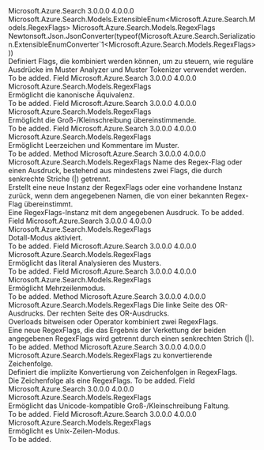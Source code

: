 <Type Name="RegexFlags" FullName="Microsoft.Azure.Search.Models.RegexFlags">
  <TypeSignature Language="C#" Value="public sealed class RegexFlags : Microsoft.Azure.Search.Models.ExtensibleEnum&lt;Microsoft.Azure.Search.Models.RegexFlags&gt;" />
  <TypeSignature Language="ILAsm" Value=".class public auto ansi sealed beforefieldinit RegexFlags extends Microsoft.Azure.Search.Models.ExtensibleEnum`1&lt;class Microsoft.Azure.Search.Models.RegexFlags&gt;" />
  <TypeSignature Language="DocId" Value="T:Microsoft.Azure.Search.Models.RegexFlags" />
  <TypeSignature Language="VB.NET" Value="Public NotInheritable Class RegexFlags&#xA;Inherits ExtensibleEnum(Of RegexFlags)" />
  <TypeSignature Language="F#" Value="type RegexFlags = class&#xA;    inherit ExtensibleEnum&lt;RegexFlags&gt;" />
  <AssemblyInfo>
    <AssemblyName>Microsoft.Azure.Search</AssemblyName>
    <AssemblyVersion>3.0.0.0</AssemblyVersion>
    <AssemblyVersion>4.0.0.0</AssemblyVersion>
  </AssemblyInfo>
  <Base>
    <BaseTypeName>Microsoft.Azure.Search.Models.ExtensibleEnum&lt;Microsoft.Azure.Search.Models.RegexFlags&gt;</BaseTypeName>
    <BaseTypeArguments>
      <BaseTypeArgument TypeParamName="T">Microsoft.Azure.Search.Models.RegexFlags</BaseTypeArgument>
    </BaseTypeArguments>
  </Base>
  <Interfaces />
  <Attributes>
    <Attribute>
      <AttributeName>Newtonsoft.Json.JsonConverter(typeof(Microsoft.Azure.Search.Serialization.ExtensibleEnumConverter`1&lt;Microsoft.Azure.Search.Models.RegexFlags&gt;))</AttributeName>
    </Attribute>
  </Attributes>
  <Docs>
    <summary>
            Definiert Flags, die kombiniert werden können, um zu steuern, wie reguläre Ausdrücke im Muster Analyzer und Muster Tokenizer verwendet werden.
            <see href="http://docs.oracle.com/javase/6/docs/api/java/util/regex/Pattern.html#field_summary" /></summary>
    <remarks>To be added.</remarks>
  </Docs>
  <Members>
    <Member MemberName="CanonEq">
      <MemberSignature Language="C#" Value="public static readonly Microsoft.Azure.Search.Models.RegexFlags CanonEq;" />
      <MemberSignature Language="ILAsm" Value=".field public static initonly class Microsoft.Azure.Search.Models.RegexFlags CanonEq" />
      <MemberSignature Language="DocId" Value="F:Microsoft.Azure.Search.Models.RegexFlags.CanonEq" />
      <MemberSignature Language="VB.NET" Value="Public Shared ReadOnly CanonEq As RegexFlags " />
      <MemberSignature Language="F#" Value=" staticval mutable CanonEq : Microsoft.Azure.Search.Models.RegexFlags" Usage="Microsoft.Azure.Search.Models.RegexFlags.CanonEq" />
      <MemberType>Field</MemberType>
      <AssemblyInfo>
        <AssemblyName>Microsoft.Azure.Search</AssemblyName>
        <AssemblyVersion>3.0.0.0</AssemblyVersion>
        <AssemblyVersion>4.0.0.0</AssemblyVersion>
      </AssemblyInfo>
      <ReturnValue>
        <ReturnType>Microsoft.Azure.Search.Models.RegexFlags</ReturnType>
      </ReturnValue>
      <Docs>
        <summary>
            Ermöglicht die kanonische Äquivalenz. <see href="http://docs.oracle.com/javase/6/docs/api/java/util/regex/Pattern.html#CANON_EQ" /></summary>
        <remarks>To be added.</remarks>
      </Docs>
    </Member>
    <Member MemberName="CaseInsensitive">
      <MemberSignature Language="C#" Value="public static readonly Microsoft.Azure.Search.Models.RegexFlags CaseInsensitive;" />
      <MemberSignature Language="ILAsm" Value=".field public static initonly class Microsoft.Azure.Search.Models.RegexFlags CaseInsensitive" />
      <MemberSignature Language="DocId" Value="F:Microsoft.Azure.Search.Models.RegexFlags.CaseInsensitive" />
      <MemberSignature Language="VB.NET" Value="Public Shared ReadOnly CaseInsensitive As RegexFlags " />
      <MemberSignature Language="F#" Value=" staticval mutable CaseInsensitive : Microsoft.Azure.Search.Models.RegexFlags" Usage="Microsoft.Azure.Search.Models.RegexFlags.CaseInsensitive" />
      <MemberType>Field</MemberType>
      <AssemblyInfo>
        <AssemblyName>Microsoft.Azure.Search</AssemblyName>
        <AssemblyVersion>3.0.0.0</AssemblyVersion>
        <AssemblyVersion>4.0.0.0</AssemblyVersion>
      </AssemblyInfo>
      <ReturnValue>
        <ReturnType>Microsoft.Azure.Search.Models.RegexFlags</ReturnType>
      </ReturnValue>
      <Docs>
        <summary>
            Ermöglicht die Groß-/Kleinschreibung übereinstimmende. <see href="http://docs.oracle.com/javase/6/docs/api/java/util/regex/Pattern.html#CASE_INSENSITIVE" /></summary>
        <remarks>To be added.</remarks>
      </Docs>
    </Member>
    <Member MemberName="Comments">
      <MemberSignature Language="C#" Value="public static readonly Microsoft.Azure.Search.Models.RegexFlags Comments;" />
      <MemberSignature Language="ILAsm" Value=".field public static initonly class Microsoft.Azure.Search.Models.RegexFlags Comments" />
      <MemberSignature Language="DocId" Value="F:Microsoft.Azure.Search.Models.RegexFlags.Comments" />
      <MemberSignature Language="VB.NET" Value="Public Shared ReadOnly Comments As RegexFlags " />
      <MemberSignature Language="F#" Value=" staticval mutable Comments : Microsoft.Azure.Search.Models.RegexFlags" Usage="Microsoft.Azure.Search.Models.RegexFlags.Comments" />
      <MemberType>Field</MemberType>
      <AssemblyInfo>
        <AssemblyName>Microsoft.Azure.Search</AssemblyName>
        <AssemblyVersion>3.0.0.0</AssemblyVersion>
        <AssemblyVersion>4.0.0.0</AssemblyVersion>
      </AssemblyInfo>
      <ReturnValue>
        <ReturnType>Microsoft.Azure.Search.Models.RegexFlags</ReturnType>
      </ReturnValue>
      <Docs>
        <summary>
            Ermöglicht Leerzeichen und Kommentare im Muster. <see href="http://docs.oracle.com/javase/6/docs/api/java/util/regex/Pattern.html#COMMENTS" /></summary>
        <remarks>To be added.</remarks>
      </Docs>
    </Member>
    <Member MemberName="Create">
      <MemberSignature Language="C#" Value="public static Microsoft.Azure.Search.Models.RegexFlags Create (string flagExpression);" />
      <MemberSignature Language="ILAsm" Value=".method public static hidebysig class Microsoft.Azure.Search.Models.RegexFlags Create(string flagExpression) cil managed" />
      <MemberSignature Language="DocId" Value="M:Microsoft.Azure.Search.Models.RegexFlags.Create(System.String)" />
      <MemberSignature Language="VB.NET" Value="Public Shared Function Create (flagExpression As String) As RegexFlags" />
      <MemberSignature Language="F#" Value="static member Create : string -&gt; Microsoft.Azure.Search.Models.RegexFlags" Usage="Microsoft.Azure.Search.Models.RegexFlags.Create flagExpression" />
      <MemberType>Method</MemberType>
      <AssemblyInfo>
        <AssemblyName>Microsoft.Azure.Search</AssemblyName>
        <AssemblyVersion>3.0.0.0</AssemblyVersion>
        <AssemblyVersion>4.0.0.0</AssemblyVersion>
      </AssemblyInfo>
      <ReturnValue>
        <ReturnType>Microsoft.Azure.Search.Models.RegexFlags</ReturnType>
      </ReturnValue>
      <Parameters>
        <Parameter Name="flagExpression" Type="System.String" />
      </Parameters>
      <Docs>
        <param name="flagExpression">
            Name des Regex-Flag oder einen Ausdruck, bestehend aus mindestens zwei Flags, die durch senkrechte Striche (|) getrennt.
            </param>
        <summary>
            Erstellt eine neue Instanz der RegexFlags oder eine vorhandene Instanz zurück, wenn dem angegebenen Namen, die von einer bekannten Regex-Flag übereinstimmt.
            </summary>
        <returns>Eine RegexFlags-Instanz mit dem angegebenen Ausdruck.</returns>
        <remarks>To be added.</remarks>
      </Docs>
    </Member>
    <Member MemberName="DotAll">
      <MemberSignature Language="C#" Value="public static readonly Microsoft.Azure.Search.Models.RegexFlags DotAll;" />
      <MemberSignature Language="ILAsm" Value=".field public static initonly class Microsoft.Azure.Search.Models.RegexFlags DotAll" />
      <MemberSignature Language="DocId" Value="F:Microsoft.Azure.Search.Models.RegexFlags.DotAll" />
      <MemberSignature Language="VB.NET" Value="Public Shared ReadOnly DotAll As RegexFlags " />
      <MemberSignature Language="F#" Value=" staticval mutable DotAll : Microsoft.Azure.Search.Models.RegexFlags" Usage="Microsoft.Azure.Search.Models.RegexFlags.DotAll" />
      <MemberType>Field</MemberType>
      <AssemblyInfo>
        <AssemblyName>Microsoft.Azure.Search</AssemblyName>
        <AssemblyVersion>3.0.0.0</AssemblyVersion>
        <AssemblyVersion>4.0.0.0</AssemblyVersion>
      </AssemblyInfo>
      <ReturnValue>
        <ReturnType>Microsoft.Azure.Search.Models.RegexFlags</ReturnType>
      </ReturnValue>
      <Docs>
        <summary>
            Dotall-Modus aktiviert. <see href="http://docs.oracle.com/javase/6/docs/api/java/util/regex/Pattern.html#DOTALL" /></summary>
        <remarks>To be added.</remarks>
      </Docs>
    </Member>
    <Member MemberName="Literal">
      <MemberSignature Language="C#" Value="public static readonly Microsoft.Azure.Search.Models.RegexFlags Literal;" />
      <MemberSignature Language="ILAsm" Value=".field public static initonly class Microsoft.Azure.Search.Models.RegexFlags Literal" />
      <MemberSignature Language="DocId" Value="F:Microsoft.Azure.Search.Models.RegexFlags.Literal" />
      <MemberSignature Language="VB.NET" Value="Public Shared ReadOnly Literal As RegexFlags " />
      <MemberSignature Language="F#" Value=" staticval mutable Literal : Microsoft.Azure.Search.Models.RegexFlags" Usage="Microsoft.Azure.Search.Models.RegexFlags.Literal" />
      <MemberType>Field</MemberType>
      <AssemblyInfo>
        <AssemblyName>Microsoft.Azure.Search</AssemblyName>
        <AssemblyVersion>3.0.0.0</AssemblyVersion>
        <AssemblyVersion>4.0.0.0</AssemblyVersion>
      </AssemblyInfo>
      <ReturnValue>
        <ReturnType>Microsoft.Azure.Search.Models.RegexFlags</ReturnType>
      </ReturnValue>
      <Docs>
        <summary>
            Ermöglicht das literal Analysieren des Musters. <see href="http://docs.oracle.com/javase/6/docs/api/java/util/regex/Pattern.html#LITERAL" /></summary>
        <remarks>To be added.</remarks>
      </Docs>
    </Member>
    <Member MemberName="Multiline">
      <MemberSignature Language="C#" Value="public static readonly Microsoft.Azure.Search.Models.RegexFlags Multiline;" />
      <MemberSignature Language="ILAsm" Value=".field public static initonly class Microsoft.Azure.Search.Models.RegexFlags Multiline" />
      <MemberSignature Language="DocId" Value="F:Microsoft.Azure.Search.Models.RegexFlags.Multiline" />
      <MemberSignature Language="VB.NET" Value="Public Shared ReadOnly Multiline As RegexFlags " />
      <MemberSignature Language="F#" Value=" staticval mutable Multiline : Microsoft.Azure.Search.Models.RegexFlags" Usage="Microsoft.Azure.Search.Models.RegexFlags.Multiline" />
      <MemberType>Field</MemberType>
      <AssemblyInfo>
        <AssemblyName>Microsoft.Azure.Search</AssemblyName>
        <AssemblyVersion>3.0.0.0</AssemblyVersion>
        <AssemblyVersion>4.0.0.0</AssemblyVersion>
      </AssemblyInfo>
      <ReturnValue>
        <ReturnType>Microsoft.Azure.Search.Models.RegexFlags</ReturnType>
      </ReturnValue>
      <Docs>
        <summary>
            Ermöglicht Mehrzeilenmodus. <see href="http://docs.oracle.com/javase/6/docs/api/java/util/regex/Pattern.html#MULTILINE" /></summary>
        <remarks>To be added.</remarks>
      </Docs>
    </Member>
    <Member MemberName="op_BitwiseOr">
      <MemberSignature Language="C#" Value="public static Microsoft.Azure.Search.Models.RegexFlags operator | (Microsoft.Azure.Search.Models.RegexFlags lhs, Microsoft.Azure.Search.Models.RegexFlags rhs);" />
      <MemberSignature Language="ILAsm" Value=".method public static hidebysig specialname class Microsoft.Azure.Search.Models.RegexFlags op_BitwiseOr(class Microsoft.Azure.Search.Models.RegexFlags lhs, class Microsoft.Azure.Search.Models.RegexFlags rhs) cil managed" />
      <MemberSignature Language="DocId" Value="M:Microsoft.Azure.Search.Models.RegexFlags.op_BitwiseOr(Microsoft.Azure.Search.Models.RegexFlags,Microsoft.Azure.Search.Models.RegexFlags)" />
      <MemberSignature Language="VB.NET" Value="Public Shared Operator Or (lhs As RegexFlags, rhs As RegexFlags) As RegexFlags" />
      <MemberSignature Language="F#" Value="static member ( ||| ) : Microsoft.Azure.Search.Models.RegexFlags * Microsoft.Azure.Search.Models.RegexFlags -&gt; Microsoft.Azure.Search.Models.RegexFlags" Usage="lhs ||| rhs" />
      <MemberType>Method</MemberType>
      <AssemblyInfo>
        <AssemblyName>Microsoft.Azure.Search</AssemblyName>
        <AssemblyVersion>3.0.0.0</AssemblyVersion>
        <AssemblyVersion>4.0.0.0</AssemblyVersion>
      </AssemblyInfo>
      <ReturnValue>
        <ReturnType>Microsoft.Azure.Search.Models.RegexFlags</ReturnType>
      </ReturnValue>
      <Parameters>
        <Parameter Name="lhs" Type="Microsoft.Azure.Search.Models.RegexFlags" />
        <Parameter Name="rhs" Type="Microsoft.Azure.Search.Models.RegexFlags" />
      </Parameters>
      <Docs>
        <param name="lhs">Die linke Seite des OR-Ausdrucks.</param>
        <param name="rhs">Der rechten Seite des OR-Ausdrucks.</param>
        <summary>
            Overloads bitweisen oder Operator kombiniert zwei RegexFlags.
            </summary>
        <returns>
            Eine neue RegexFlags, die das Ergebnis der Verkettung der beiden angegebenen RegexFlags wird getrennt durch einen senkrechten Strich (|).
            </returns>
        <remarks>To be added.</remarks>
      </Docs>
    </Member>
    <Member MemberName="op_Implicit">
      <MemberSignature Language="C#" Value="public static implicit operator Microsoft.Azure.Search.Models.RegexFlags (string name);" />
      <MemberSignature Language="ILAsm" Value=".method public static hidebysig specialname class Microsoft.Azure.Search.Models.RegexFlags op_Implicit(string name) cil managed" />
      <MemberSignature Language="DocId" Value="M:Microsoft.Azure.Search.Models.RegexFlags.op_Implicit(System.String)~Microsoft.Azure.Search.Models.RegexFlags" />
      <MemberSignature Language="VB.NET" Value="Public Shared Widening Operator CType (name As String) As RegexFlags" />
      <MemberSignature Language="F#" Value="static member op_Implicit : string -&gt; Microsoft.Azure.Search.Models.RegexFlags" Usage="Microsoft.Azure.Search.Models.RegexFlags.op_Implicit name" />
      <MemberType>Method</MemberType>
      <AssemblyInfo>
        <AssemblyName>Microsoft.Azure.Search</AssemblyName>
        <AssemblyVersion>3.0.0.0</AssemblyVersion>
        <AssemblyVersion>4.0.0.0</AssemblyVersion>
      </AssemblyInfo>
      <ReturnValue>
        <ReturnType>Microsoft.Azure.Search.Models.RegexFlags</ReturnType>
      </ReturnValue>
      <Parameters>
        <Parameter Name="name" Type="System.String" />
      </Parameters>
      <Docs>
        <param name="name">zu konvertierende Zeichenfolge.</param>
        <summary>
            Definiert die implizite Konvertierung von Zeichenfolgen in RegexFlags.
            </summary>
        <returns>Die Zeichenfolge als eine RegexFlags.</returns>
        <remarks>To be added.</remarks>
      </Docs>
    </Member>
    <Member MemberName="UnicodeCase">
      <MemberSignature Language="C#" Value="public static readonly Microsoft.Azure.Search.Models.RegexFlags UnicodeCase;" />
      <MemberSignature Language="ILAsm" Value=".field public static initonly class Microsoft.Azure.Search.Models.RegexFlags UnicodeCase" />
      <MemberSignature Language="DocId" Value="F:Microsoft.Azure.Search.Models.RegexFlags.UnicodeCase" />
      <MemberSignature Language="VB.NET" Value="Public Shared ReadOnly UnicodeCase As RegexFlags " />
      <MemberSignature Language="F#" Value=" staticval mutable UnicodeCase : Microsoft.Azure.Search.Models.RegexFlags" Usage="Microsoft.Azure.Search.Models.RegexFlags.UnicodeCase" />
      <MemberType>Field</MemberType>
      <AssemblyInfo>
        <AssemblyName>Microsoft.Azure.Search</AssemblyName>
        <AssemblyVersion>3.0.0.0</AssemblyVersion>
        <AssemblyVersion>4.0.0.0</AssemblyVersion>
      </AssemblyInfo>
      <ReturnValue>
        <ReturnType>Microsoft.Azure.Search.Models.RegexFlags</ReturnType>
      </ReturnValue>
      <Docs>
        <summary>
            Ermöglicht das Unicode-kompatible Groß-/Kleinschreibung Faltung. <see href="http://docs.oracle.com/javase/6/docs/api/java/util/regex/Pattern.html#UNICODE_CASE" /></summary>
        <remarks>To be added.</remarks>
      </Docs>
    </Member>
    <Member MemberName="UnixLines">
      <MemberSignature Language="C#" Value="public static readonly Microsoft.Azure.Search.Models.RegexFlags UnixLines;" />
      <MemberSignature Language="ILAsm" Value=".field public static initonly class Microsoft.Azure.Search.Models.RegexFlags UnixLines" />
      <MemberSignature Language="DocId" Value="F:Microsoft.Azure.Search.Models.RegexFlags.UnixLines" />
      <MemberSignature Language="VB.NET" Value="Public Shared ReadOnly UnixLines As RegexFlags " />
      <MemberSignature Language="F#" Value=" staticval mutable UnixLines : Microsoft.Azure.Search.Models.RegexFlags" Usage="Microsoft.Azure.Search.Models.RegexFlags.UnixLines" />
      <MemberType>Field</MemberType>
      <AssemblyInfo>
        <AssemblyName>Microsoft.Azure.Search</AssemblyName>
        <AssemblyVersion>3.0.0.0</AssemblyVersion>
        <AssemblyVersion>4.0.0.0</AssemblyVersion>
      </AssemblyInfo>
      <ReturnValue>
        <ReturnType>Microsoft.Azure.Search.Models.RegexFlags</ReturnType>
      </ReturnValue>
      <Docs>
        <summary>
            Ermöglicht es Unix-Zeilen-Modus. <see href="http://docs.oracle.com/javase/6/docs/api/java/util/regex/Pattern.html#UNIX_LINES" /></summary>
        <remarks>To be added.</remarks>
      </Docs>
    </Member>
  </Members>
</Type>